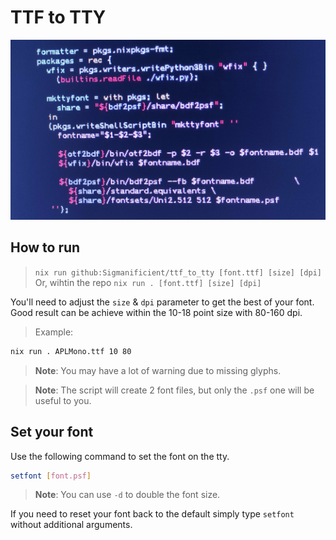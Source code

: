 # TTF to TTY

![showcase](showcase.png)

## How to run

> `nix run github:Sigmanificient/ttf_to_tty [font.ttf] [size] [dpi]`
Or, wihtin the repo `nix run . [font.ttf] [size] [dpi]`

You'll need to adjust the `size` & `dpi` parameter to get the best of your font.
Good result can be achieve within the 10-18 point size with 80-160 dpi.

> Example:

```sh
nix run . APLMono.ttf 10 80
```

> **Note**:
> You may have a lot of warning due to missing glyphs.

> **Note**:
> The script will create 2 font files, but only the `.psf` one will be useful to you.

## Set your font

Use the following command to set the font on the tty.

```sh
setfont [font.psf]
```

> **Note**: You can use `-d` to double the font size.

If you need to reset your font back to the default simply type `setfont` without additional arguments.

